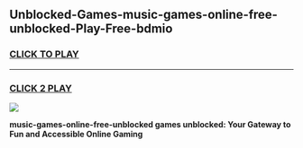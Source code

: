 
## Unblocked-Games-music-games-online-free-unblocked-Play-Free-bdmio
<h3>
<a href="https://premium76.site?title=music-games-online-free-unblocked&ref=20A">CLICK TO PLAY</a></h3>
<hr>

<h3>
<a href="https://premium76.site?title=music-games-online-free-unblocked&ref=20A">CLICK 2 PLAY</a>
  
</h3>

<a href="https://premium76.site?title=music-games-online-free-unblocked&ref=20A"><img src="https://clearcache.store/games.png"></a>


**music-games-online-free-unblocked games unblocked: Your Gateway to Fun and Accessible Online Gaming**
